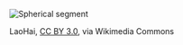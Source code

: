 ![Spherical segment](https://upload.wikimedia.org/wikipedia/commons/8/83/LaoHaiKugelschicht1.png)

LaoHai, [CC BY 3.0](https://creativecommons.org/licenses/by/3.0), via Wikimedia Commons

